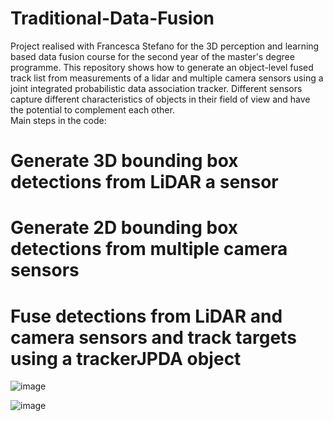 # Traditional-Data-Fusion
Project realised with Francesca Stefano for the 3D perception and learning based data fusion course for the second year of the master's degree programme.
This repository shows  how to generate an object-level fused track list from measurements of a lidar and multiple camera sensors using a joint integrated probabilistic data association tracker. 
Different sensors capture different characteristics of objects in their field of view and have the potential to complement each other. 
<br>
Main steps in  the code:
# Generate 3D bounding box detections from LiDAR a sensor 
# Generate 2D bounding box detections from multiple camera sensors
# Fuse detections from LiDAR and camera sensors and track targets using a trackerJPDA object


![image](https://github.com/Infraste03/Traditional-Data-Fusion/assets/84390854/f6ba63e0-adc3-44c8-b19d-919a77b21496)

![image](https://github.com/Infraste03/Traditional-Data-Fusion/assets/84390854/68b8b856-127e-4603-85fa-39f7292aa5cc)

